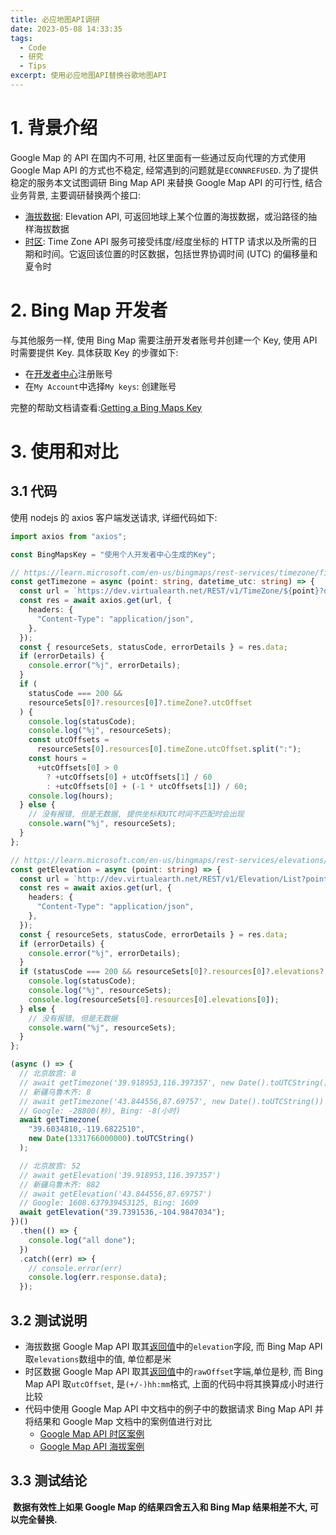 ```yaml
---
title: 必应地图API调研
date: 2023-05-08 14:33:35
tags:
  - Code
  - 研究
  - Tips
excerpt: 使用必应地图API替换谷歌地图API
---
```


# 1. 背景介绍

Google Map 的 API 在国内不可用, 社区里面有一些通过反向代理的方式使用 Google Map API 的方式也不稳定, 经常遇到的问题就是`ECONNREFUSED`. 为了提供稳定的服务本文试图调研 Bing Map API 来替换 Google Map API 的可行性, 结合业务背景, 主要调研替换两个接口:

- [海拔数据](https://developers.google.com/maps/documentation/elevation/overview?hl=zh-cn): Elevation API, 可返回地球上某个位置的海拔数据，或沿路径的抽样海拔数据
- [时区](https://maps.googleapis.com/maps/api/timezone/json): Time Zone API 服务可接受纬度/经度坐标的 HTTP 请求以及所需的日期和时间。它返回该位置的时区数据，包括世界协调时间 (UTC) 的偏移量和夏令时

# 2. Bing Map 开发者

与其他服务一样, 使用 Bing Map 需要注册开发者账号并创建一个 Key, 使用 API 时需要提供 Key. 具体获取 Key 的步骤如下:

- 在[开发者中心](https://www.bingmapsportal.com/)注册账号
- 在`My Account`中选择`My keys`: 创建账号

完整的帮助文档请查看:[Getting a Bing Maps Key](https://learn.microsoft.com/en-us/bingmaps/getting-started/bing-maps-dev-center-help/getting-a-bing-maps-key)

# 3. 使用和对比

## 3.1 代码

使用 nodejs 的 axios 客户端发送请求, 详细代码如下:

```typescript
import axios from "axios";

const BingMapsKey = "使用个人开发者中心生成的Key";

// https://learn.microsoft.com/en-us/bingmaps/rest-services/timezone/find-time-zone
const getTimezone = async (point: string, datetime_utc: string) => {
  const url = `https://dev.virtualearth.net/REST/v1/TimeZone/${point}?datetime=${datetime_utc}&key=${BingMapsKey}`;
  const res = await axios.get(url, {
    headers: {
      "Content-Type": "application/json",
    },
  });
  const { resourceSets, statusCode, errorDetails } = res.data;
  if (errorDetails) {
    console.error("%j", errorDetails);
  }
  if (
    statusCode === 200 &&
    resourceSets[0]?.resources[0]?.timeZone?.utcOffset
  ) {
    console.log(statusCode);
    console.log("%j", resourceSets);
    const utcOffsets =
      resourceSets[0].resources[0].timeZone.utcOffset.split(":");
    const hours =
      +utcOffsets[0] > 0
        ? +utcOffsets[0] + utcOffsets[1] / 60
        : +utcOffsets[0] + (-1 * utcOffsets[1]) / 60;
    console.log(hours);
  } else {
    // 没有报错, 但是无数据, 提供坐标和UTC时间不匹配时会出现
    console.warn("%j", resourceSets);
  }
};

// https://learn.microsoft.com/en-us/bingmaps/rest-services/elevations/get-elevations
const getElevation = async (point: string) => {
  const url = `http://dev.virtualearth.net/REST/v1/Elevation/List?points=${point}&key=${BingMapsKey}`;
  const res = await axios.get(url, {
    headers: {
      "Content-Type": "application/json",
    },
  });
  const { resourceSets, statusCode, errorDetails } = res.data;
  if (errorDetails) {
    console.error("%j", errorDetails);
  }
  if (statusCode === 200 && resourceSets[0]?.resources[0]?.elevations?.length) {
    console.log(statusCode);
    console.log("%j", resourceSets);
    console.log(resourceSets[0].resources[0].elevations[0]);
  } else {
    // 没有报错, 但是无数据
    console.warn("%j", resourceSets);
  }
};

(async () => {
  // 北京故宫: 8
  // await getTimezone('39.918953,116.397357', new Date().toUTCString())
  // 新疆乌鲁木齐: 8
  // await getTimezone('43.844556,87.69757', new Date().toUTCString())
  // Google: -28800(秒), Bing: -8(小时)
  await getTimezone(
    "39.6034810,-119.6822510",
    new Date(1331766000000).toUTCString()
  );

  // 北京故宫: 52
  // await getElevation('39.918953,116.397357')
  // 新疆乌鲁木齐: 882
  // await getElevation('43.844556,87.69757')
  // Google: 1608.637939453125, Bing: 1609
  await getElevation("39.7391536,-104.9847034");
})()
  .then(() => {
    console.log("all done");
  })
  .catch((err) => {
    // console.error(err)
    console.log(err.response.data);
  });
```

## 3.2 测试说明

- 海拔数据 Google Map API 取其[返回值](https://developers.google.com/maps/documentation/elevation/start?hl=zh-cn#sample-request)中的`elevation`字段, 而 Bing Map API 取`elevations`数组中的值, 单位都是米
- 时区数据 Google Map API 取其[返回值](https://developers.google.com/maps/documentation/timezone/requests-timezone?hl=zh-cn#TimeZoneResponse)中的`rawOffset`字端,单位是秒, 而 Bing Map API 取`utcOffset`, 是`(+/-)hh:mm`格式, 上面的代码中将其换算成小时进行比较
- 代码中使用 Google Map API 中文档中的例子中的数据请求 Bing Map API 并将结果和 Google Map 文档中的案例值进行对比
  - [Google Map API 时区案例](https://developers.google.com/maps/documentation/timezone/requests-timezone?hl=zh-cn#TimeZoneResponse)
  - [Google Map API 海拔案例](https://developers.google.com/maps/documentation/elevation/start?hl=zh-cn#sample-request)

## 3.3 测试结论

​ **数据有效性上如果 Google Map 的结果四舍五入和 Bing Map 结果相差不大, 可以完全替换.**
